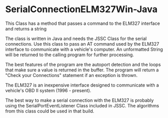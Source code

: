 # SerialConnectionELM327Win-Java
This Class has a method that passes a command to the ELM327 interface and returns a string

The class is written in Java and needs the JSSC Class for the serial connections. Use this class
to pass an AT command used by the ELM327 interface to communicate with a vehicle's computer.
An unformatted String will be returned to the calling program for further processing.

The best features of the program are the autoport detection and the loops that make sure a value
is returned in the buffer.  The program will return a "Check your Connections" statement if an
exception is thrown.

The ELM327 is an inexpensive interface designed to communicate with a vehicle's OBD II system
(1996 - present).  

The best way to make a serial connection with the ELM327 is probably using the SerialPortEventListener
Class included in JSSC.  The algorithms from this class could be used in that build.
